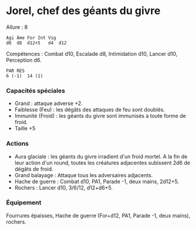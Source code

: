 # Jorel, chef des géants du givre

Allure : 8

	Agi	Âme	For	Int	Vig
	d6	d8	d12+5	d4	d12

Compétences : Combat d10, Escalade d8, Intimidation d10, Lancer d10, Perception d6.

	PAR	RES
	6 (-1)	14 (1)

### Capacités spéciales
- Grand : attaque adverse +2.
- Faiblesse (Feu) : les dégâts des attaques de feu sont doublés.
- Immunité (Froid) : les géants du givre sont immunisés à toute forme de froid.
- Taille +5

### Actions
- Aura glaciale : les géants du givre irradient d'un froid mortel. A la fin de leur action d'un round, toutes les créatures adjacentes subissent 2d6 de dégâts de froid.
- Grand balayage : Attaque tous les adversaires adjacents.
- Hache de guerre : Combat d10, PA1, Parade -1, deux mains, 2d12+5.
- Rochers : Lancer d10, 3/6/12, d12+d6+5.

### Équipement
Fourrures épaisses, Hache de guerre (For+d12, PA1, Parade -1, deux mains), rochers.
